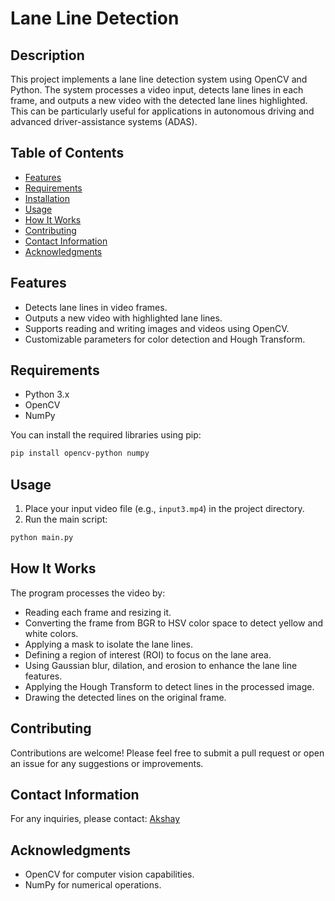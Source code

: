 # Lane Line Detection

## Description
This project implements a lane line detection system using OpenCV and Python. The system processes a video input, detects lane lines in each frame, and outputs a new video with the detected lane lines highlighted. This can be particularly useful for applications in autonomous driving and advanced driver-assistance systems (ADAS).

## Table of Contents
- [Features](#features)
- [Requirements](#requirements)
- [Installation](#installation)
- [Usage](#usage)
- [How It Works](#how-it-works)
- [Contributing](#contributing)
- [Contact Information](#contact-information)
- [Acknowledgments](#acknowledgments)

## Features
- Detects lane lines in video frames.
- Outputs a new video with highlighted lane lines.
- Supports reading and writing images and videos using OpenCV.
- Customizable parameters for color detection and Hough Transform.

## Requirements
- Python 3.x
- OpenCV
- NumPy

You can install the required libraries using pip:

```bash
pip install opencv-python numpy
```

## Usage
1. Place your input video file (e.g., `input3.mp4`) in the project directory.
2. Run the main script:

```bash
python main.py
```

## How It Works
The program processes the video by:
- Reading each frame and resizing it.
- Converting the frame from BGR to HSV color space to detect yellow and white colors.
- Applying a mask to isolate the lane lines.
- Defining a region of interest (ROI) to focus on the lane area.
- Using Gaussian blur, dilation, and erosion to enhance the lane line features.
- Applying the Hough Transform to detect lines in the processed image.
- Drawing the detected lines on the original frame.

## Contributing
Contributions are welcome! Please feel free to submit a pull request or open an issue for any suggestions or improvements.

## Contact Information
For any inquiries, please contact:  [Akshay](mailto:romeoantony1999@gmail.com)

## Acknowledgments
- OpenCV for computer vision capabilities.
- NumPy for numerical operations.